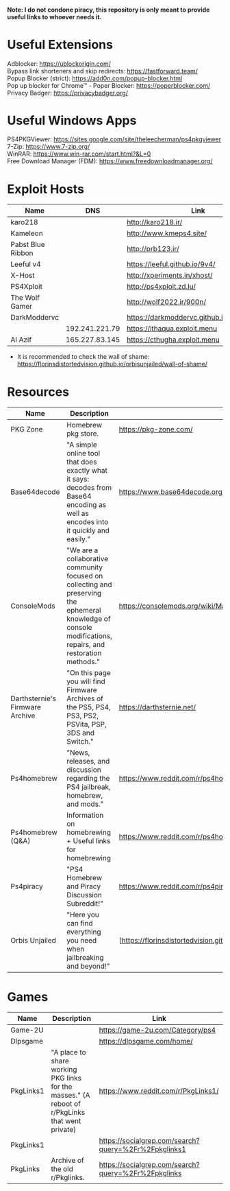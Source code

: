 #### Note: I do not condone piracy, this repository is only meant to provide useful links to whoever needs it.

# Useful Extensions

Adblocker: https://ublockorigin.com/    
Bypass link shorteners and skip redirects: https://fastforward.team/    
Popup Blocker (strict): https://add0n.com/popup-blocker.html   
Pop up blocker for Chrome™ - Poper Blocker: https://poperblocker.com/   
Privacy Badger: https://privacybadger.org/

# Useful Windows Apps

PS4PKGViewer: https://sites.google.com/site/theleecherman/ps4pkgviewer    
7-Zip: https://www.7-zip.org/   
WinRAR: https://www.win-rar.com/start.html?&L=0   
Free Download Manager (FDM): https://www.freedownloadmanager.org/   

# Exploit Hosts

|Name|DNS|Link|
|-|-|-|
|karo218||http://karo218.ir/|
|Kameleon||http://www.kmeps4.site/|
|Pabst Blue Ribbon||http://prb123.ir/|
|Leeful v4||https://leeful.github.io/9v4/|
|X-Host||http://xperiments.in/xhost/|
|PS4Xploit||http://ps4xploit.zd.lu/|
|The Wolf Gamer||http://wolf2022.ir/900n/|
|DarkModdervc||https://darkmoddervc.github.io/PS4JB/900/|
||192.241.221.79|https://ithaqua.exploit.menu|
|Al Azif|165.227.83.145|https://cthugha.exploit.menu|

* It is recommended to check the wall of shame: https://florinsdistortedvision.github.io/orbisunjailed/wall-of-shame/

# Resources
|Name|Description|Link|
|-|-|-|
|PKG Zone|Homebrew pkg store.|https://pkg-zone.com/|
|Base64decode|"A simple online tool that does exactly what it says: decodes from Base64 encoding as well as encodes into it quickly and easily."|https://www.base64decode.org/|
|ConsoleMods|"We are a collaborative community focused on collecting and preserving the ephemeral knowledge of console modifications, repairs, and restoration methods."|https://consolemods.org/wiki/Main_Page|
|Darthsternie's Firmware Archive|"On this page you will find Firmware Archives of the PS5, PS4, PS3, PS2, PSVita, PSP, 3DS and Switch."|https://darthsternie.net/|
|Ps4homebrew|"News, releases, and discussion regarding the PS4 jailbreak, homebrew, and mods."|https://www.reddit.com/r/ps4homebrew/|
|Ps4homebrew (Q&A)|Information on homebrewing + Useful links for homebrewing|https://www.reddit.com/r/ps4homebrew/comments/tdxr6z/ps4_homebrew_qa_general_march_2022_edition_post/|
|Ps4piracy|"PS4 Homebrew and Piracy Discussion Subreddit!"|https://www.reddit.com/r/ps4piracy/|
|Orbis Unjailed|"Here you can find everything you need when jailbreaking and beyond!"|[https://florinsdistortedvision.github.io/orbisunjailed/home/](https://florinsdistortedvision.github.io/orbisunjailed/)|

# Games
|Name|Description|Link|
|-|-|-|
|Game-2U||https://game-2u.com/Category/ps4|
|Dlpsgame||https://dlpsgame.com/home/|
|PkgLinks1|"A place to share working PKG links for the masses." (A reboot of r/PkgLinks that went private)|https://www.reddit.com/r/PkgLinks1/|
|PkgLinks1||https://socialgrep.com/search?query=%2Fr%2Fpkglinks1|
|PkgLinks|Archive of the old r/Pkglinks.|https://socialgrep.com/search?query=%2Fr%2Fpkglinks|
